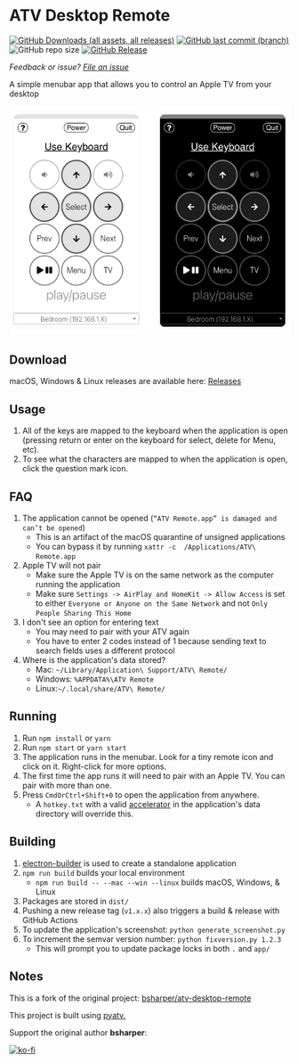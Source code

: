 # ATV Desktop Remote
[![GitHub Downloads (all assets, all releases)](https://img.shields.io/github/downloads/jklewa/atv-desktop-remote/total?logo=github)](https://github.com/jklewa/atv-desktop-remote/releases)
[![GitHub last commit (branch)](https://img.shields.io/github/last-commit/jklewa/atv-desktop-remote/main)](https://github.com/jklewa/atv-desktop-remote/commits/main/)
![GitHub repo size](https://img.shields.io/github/repo-size/jklewa/atv-desktop-remote)
[![GitHub Release](https://img.shields.io/github/v/release/jklewa/atv-desktop-remote?include_prereleases)](https://github.com/jklewa/atv-desktop-remote/releases/latest)

*Feedback or issue? [File an issue](https://github.com/jklewa/atv-desktop-remote/issues)*

A simple menubar app that allows you to control an Apple TV from your desktop

 ![What this application looks like when running in either light or dark mode](screenshot.png)

## Download

macOS, Windows & Linux releases are available here: [Releases](https://github.com/jklewa/atv-desktop-remote/releases)

## Usage

 1. All of the keys are mapped to the keyboard when the application is open (pressing return or enter on the keyboard for select, delete for Menu, etc).
 2. To see what the characters are mapped to when the application is open, click the question mark icon.

## FAQ

 1. The application cannot be opened (`“ATV Remote.app” is damaged and can’t be opened`)
    * This is an artifact of the macOS quarantine of unsigned applications
    * You can bypass it by running `xattr -c  /Applications/ATV\ Remote.app`
 2. Apple TV will not pair
    * Make sure the Apple TV is on the same network as the computer running the application
    * Make sure `Settings -> AirPlay and HomeKit -> Allow Access` is set to either `Everyone or Anyone on the Same Network` and not `Only People Sharing This Home`
 3. I don't see an option for entering text
    * You may need to pair with your ATV again
    * You have to enter 2 codes instead of 1 because sending text to search fields uses a different protocol
 4. Where is the application's data stored?
    * Mac: `~/Library/Application\ Support/ATV\ Remote/`
    * Windows: `%APPDATA%\ATV Remote`
    * Linux:`~/.local/share/ATV\ Remote/`

## Running

 1. Run `npm install` or `yarn`
 2. Run `npm start` or `yarn start`
 3. The application runs in the menubar. Look for a tiny remote icon and click on it. Right-click for more options.
 4. The first time the app runs it will need to pair with an Apple TV. You can pair with more than one.
 5. Press `CmdOrCtrl+Shift+0` to open the application from anywhere.
    * A `hotkey.txt` with a valid [accelerator](https://www.electronjs.org/docs/api/accelerator) in the application's data directory will override this.

## Building

1. [electron-builder](https://www.electron.build/) is used to create a standalone application
2. `npm run build` builds your local environment
   * `npm run build -- --mac --win --linux` builds macOS, Windows, & Linux
3. Packages are stored in `dist/`
4. Pushing a new release tag (`v1.x.x`) also triggers a build & release with GitHub Actions
5. To update the application's screenshot: `python generate_screenshot.py`
6. To increment the semvar version number: `python fixversion.py 1.2.3`
   * This will prompt you to update package locks in both `.` and `app/`

## Notes

This is a fork of the original project: [bsharper/atv-desktop-remote](https://github.com/bsharper/atv-desktop-remote)

This project is built using [pyatv.](https://pyatv.dev/)

Support the original author **bsharper**:

[![ko-fi](https://ko-fi.com/img/githubbutton_sm.svg)](https://ko-fi.com/brianharper)
